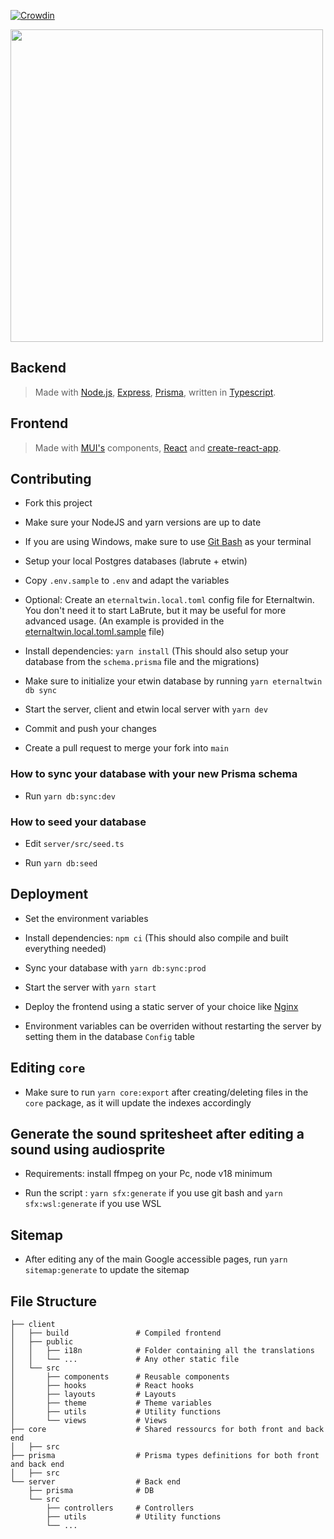 [![Crowdin](https://badges.crowdin.net/labrute/localized.svg)](https://crowdin.com/project/labrute)

<img src="https://github.com/user-attachments/assets/57440ad3-2328-42ea-a840-c24edcdee36f" width="500" />

## Backend

> Made with [Node.js](https://nodejs.org/en/), [Express](https://expressjs.com/), [Prisma](https://www.prisma.io/), written in [Typescript](https://www.typescriptlang.org/).

## Frontend

> Made with [MUI's](https://mui.com/) components, [React](https://reactjs.org/) and [create-react-app](https://facebook.github.io/create-react-app/).

## Contributing

- Fork this project

- Make sure your NodeJS and yarn versions are up to date

- If you are using Windows, make sure to use [Git Bash](https://gitforwindows.org/) as your terminal

- Setup your local Postgres databases (labrute + etwin)

- Copy `.env.sample` to `.env` and adapt the variables

- Optional: Create an `eternaltwin.local.toml` config file for Eternaltwin. You don't need it to start LaBrute, but it may be useful for more advanced usage. (An example is provided in the [eternaltwin.local.toml.sample](eternaltwin.local.toml.sample) file)

- Install dependencies: `yarn install` (This should also setup your database from the `schema.prisma` file and the migrations)

- Make sure to initialize your etwin database by running `yarn eternaltwin db sync`

- Start the server, client and etwin local server with `yarn dev`

- Commit and push your changes

- Create a pull request to merge your fork into `main`

### How to sync your database with your new Prisma schema

- Run `yarn db:sync:dev`

### How to seed your database

- Edit `server/src/seed.ts`

- Run `yarn db:seed`

## Deployment

- Set the environment variables

- Install dependencies: `npm ci` (This should also compile and built everything needed)

- Sync your database with `yarn db:sync:prod`

- Start the server with `yarn start`

- Deploy the frontend using a static server of your choice like [Nginx](https://www.nginx.com/)

- Environment variables can be overriden without restarting the server by setting them in the database `Config` table

## Editing `core`

- Make sure to run `yarn core:export` after creating/deleting files in the `core` package, as it will update the indexes accordingly

## Generate the sound spritesheet after editing a sound using audiosprite

- Requirements: install ffmpeg on your Pc, node v18 minimum

- Run the script : `yarn sfx:generate` if you use git bash and  `yarn sfx:wsl:generate` if you use WSL

## Sitemap

- After editing any of the main Google accessible pages, run `yarn sitemap:generate` to update the sitemap


## File Structure

```
├── client
│	├── build    			# Compiled frontend
│	├── public
│	│	├── i18n			# Folder containing all the translations
│	│	└── ...      		# Any other static file
│	└── src
│		├── components 		# Reusable components
│		├── hooks     		# React hooks
│		├── layouts    		# Layouts
│		├── theme     		# Theme variables
│		├── utils       	# Utility functions
│		└── views       	# Views
├── core 					# Shared ressourcs for both front and back end
│   ├── src
├── prisma 					# Prisma types definitions for both front and back end
│   ├── src
└── server 					# Back end
    ├── prisma              # DB
	└── src
	    ├── controllers     # Controllers
 	  	├── utils       	# Utility functions
	    └── ...
```
